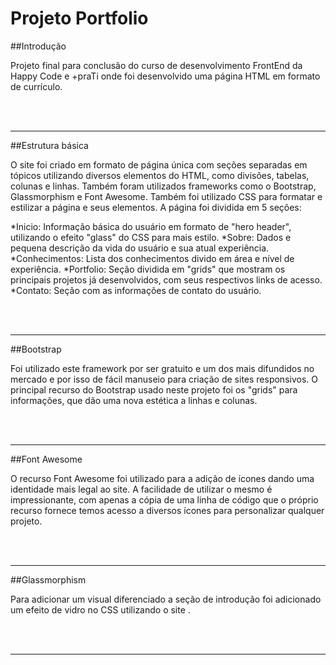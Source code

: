 # Projeto Portfolio

##Introdução
<p allign="justify"> Projeto final para conclusão do curso de desenvolvimento FrontEnd da Happy Code e +praTi onde foi desenvolvido uma página HTML em formato de currículo.</p>

<br><br>

<hr>

##Estrutura básica
<p allign="justify"> O site foi criado em formato de página única com seções separadas em tópicos utilizando diversos elementos do HTML, como divisões, tabelas, colunas e linhas. Também foram utilizados frameworks como o Bootstrap, Glassmorphism e Font Awesome. Também foi utilizado CSS para formatar e estilizar a página e seus elementos. A página foi dividida em 5 seções:
</p>

*Inicio: Informação básica do usuário em formato de "hero header", utilizando o efeito "glass" do CSS para mais estilo.
 *Sobre: Dados e pequena descrição da vida do usuário e sua atual experiência.
  *Conhecimentos: Lista dos conhecimentos divido em área e nível de experiência.
  *Portfolio: Seção dividida em "grids" que mostram os principais projetos já desenvolvidos, com seus respectivos links de acesso.
  *Contato: Seção com as informações de contato do usuário.

<br><br>

<hr>

##Bootstrap
<p allign="justify"> Foi utilizado este framework por ser gratuito e um dos mais difundidos no mercado e por isso de fácil manuseio para criação de sites responsivos. O principal recurso do Bootstrap usado neste projeto foi os "grids" para informações, que dão uma nova estética a linhas e colunas.</p>

<br><br>

<hr>

##Font Awesome
<p allign="justify"> O recurso Font Awesome foi utilizado para a adição de ícones dando uma identidade mais legal ao site. A facilidade de utilizar o mesmo é impressionante, com apenas a cópia de uma linha de código que o próprio recurso fornece temos acesso a diversos ícones para personalizar qualquer projeto.</p>

<br><br>

<hr>

##Glassmorphism
<p allign="justify"> Para adicionar um visual diferenciado a seção de introdução foi adicionado um efeito de vidro no CSS utilizando o site <https://css.glass/>.</p>

<br><br>

<hr>
  
  
